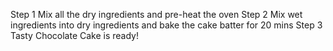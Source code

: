 Step 1 Mix all the dry ingredients and pre-heat the oven
Step 2 Mix wet ingredients into dry ingredients and bake the cake batter for 20 mins
Step 3 Tasty Chocolate Cake is ready!